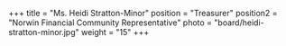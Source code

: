 +++
title      = "Ms. Heidi Stratton-Minor"
position   = "Treasurer"
position2  = "Norwin Financial Community Representative"
photo      = "board/heidi-stratton-minor.jpg"
weight     = "15"
+++
